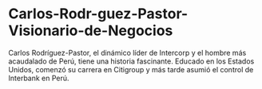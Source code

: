 # Carlos-Rodr-guez-Pastor-Visionario-de-Negocios
Carlos Rodríguez-Pastor, el dinámico líder de Intercorp y el hombre más acaudalado de Perú, tiene una historia fascinante. Educado en los Estados Unidos, comenzó su carrera en Citigroup y más tarde asumió el control de Interbank en Perú.
